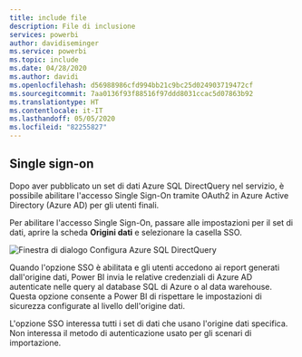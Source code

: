 ```yaml
---
title: include file
description: File di inclusione
services: powerbi
author: davidiseminger
ms.service: powerbi
ms.topic: include
ms.date: 04/28/2020
ms.author: davidi
ms.openlocfilehash: d56988986cfd994bb21c9bc25d024903719472cf
ms.sourcegitcommit: 7aa0136f93f88516f97ddd8031ccac5d07863b92
ms.translationtype: HT
ms.contentlocale: it-IT
ms.lasthandoff: 05/05/2020
ms.locfileid: "82255827"
---
```

## <a name="single-sign-on"></a>Single sign-on

Dopo aver pubblicato un set di dati Azure SQL DirectQuery nel servizio, è possibile abilitare l'accesso Single Sign-On tramite OAuth2 in Azure Active Directory (Azure AD) per gli utenti finali.

Per abilitare l'accesso Single Sign-On, passare alle impostazioni per il set di dati, aprire la scheda **Origini dati** e selezionare la casella SSO.

![Finestra di dialogo Configura Azure SQL DirectQuery](media/direct-query-sso/sso-dialog.png)

Quando l'opzione SSO è abilitata e gli utenti accedono ai report generati dall'origine dati, Power BI invia le relative credenziali di Azure AD autenticate nelle query al database SQL di Azure o al data warehouse. Questa opzione consente a Power BI di rispettare le impostazioni di sicurezza configurate al livello dell'origine dati.

L'opzione SSO interessa tutti i set di dati che usano l'origine dati specifica. Non interessa il metodo di autenticazione usato per gli scenari di importazione.

